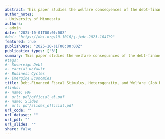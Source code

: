 ```yaml
---
abstract: This paper studies the welfare consequences of the debt-financed fiscal stimulus implemented in the United States during the 2020 recession. I develop an open economy heterogeneous-agent model calibrated to the U.S. and compute a transition between a pre-stimulus stationary equilibrium and a new equilibrium with a higher debt-to-GDP ratio resulting from the fiscal response to the recession. The transition path incorporates the observed evolution of government policies from 2020 to 2024. The model reproduces the dynamics in U.S. households' self-reported well-being through a novel empirical validation exercise that mimics households’ survey responses, and rationalizes why well-being remained depressed during 2023 and 2024 despite low levels of unemployment and inflation — a puzzling fact for the literature. Behind this result, low- and middle-income households spend the stimulus transfers and gradually decumulate assets, while high-income households absorb these assets. The government policy generates lifetime welfare gains concentrated at the bottom of the wealth distribution, while households at the top experience small losses. Stimulus checks and the revaluation of assets are the key drivers of these results. In the counterfactual exercises, I find scope for further increases in debt and better-designed tax policies that increase welfare.
author_notes:
- University of Minnesota
authors:
- admin
date: "2025-10-01T00:00:00Z"
#doi: "https://doi.org/10.1016/j.jedc.2023.104709"
featured: true
publishDate: "2025-10-01T00:00:00Z"
publication_types: ["3"]
summary: This paper studies the welfare consequences of the debt-financed fiscal stimulus implemented in the United States during the 2020 recession. I develop an open economy heterogeneous-agent model calibrated to the U.S. and compute a transition between a pre-stimulus stationary equilibrium and a new equilibrium with a higher debt-to-GDP ratio resulting from the fiscal response to the recession. The transition path incorporates the observed evolution of government policies from 2020 to 2024. The model reproduces the dynamics in U.S. households' self-reported well-being through a novel empirical validation exercise that mimics households’ survey responses, and rationalizes why well-being remained depressed during 2023 and 2024 despite low levels of unemployment and inflation — a puzzling fact for the literature. Behind this result, low- and middle-income households spend the stimulus transfers and gradually decumulate assets, while high-income households absorb these assets. The government policy generates lifetime welfare gains concentrated at the bottom of the wealth distribution, while households at the top experience small losses. Stimulus checks and the revaluation of assets are the key drivers of these results. In the counterfactual exercises, I find scope for further increases in debt and better-designed tax policies that increase welfare.
#tags:
#- Sovereign Debt
#- Partial Default
#- Business Cycles
#- Emerging Economies
title: Debt-Financed Fiscal Stimulus, Heterogeneity, and Welfare (Job Market Paper)
#links:
#- name: PDF
#  url: pdf/official_ab.pdf
#- name: Slides
#  url: pdf/slides_official.pdf
url_code: ""
url_dataset: ""
url_pdf: ""
url_slides: ""
share: false
---
```


